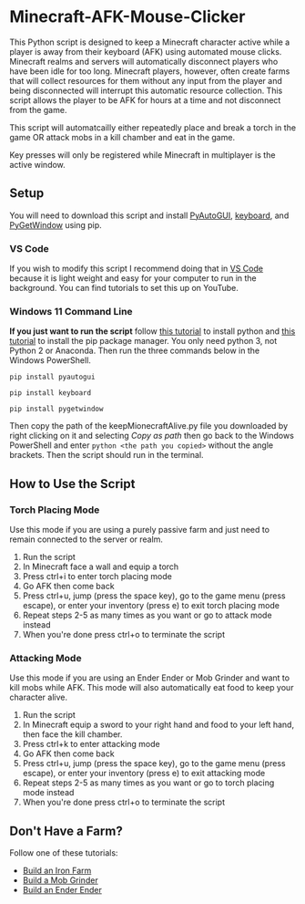# Minecraft-AFK-Mouse-Clicker

This Python script is designed to keep a Minecraft character active while a player is away from their keyboard (AFK) using automated mouse clicks. Minecraft realms and servers will automatically disconnect players who have been idle for too long. Minecraft players, however, often create farms that will collect resources for them without any input from the player and being disconnected will interrupt this automatic resource collection. This script allows the player to be AFK for hours at a time and not disconnect from the game.

This script will automatcailly either repeatedly place and break a torch in the game OR attack mobs in a kill chamber and eat in the game.

Key presses will only be registered while Minecraft in multiplayer is the active window.

## Setup

You will need to download this script and install [PyAutoGUI](https://pypi.org/project/PyAutoGUI/), [keyboard](https://pypi.org/project/keyboard/), and [PyGetWindow](https://pypi.org/project/PyGetWindow/) using pip.

### VS Code

If you wish to modify this script I recommend doing that in [VS Code](https://code.visualstudio.com/) because it is light weight and easy for your computer to run in the background. You can find tutorials to set this up on YouTube.

### Windows 11 Command Line

**If you just want to run the script** follow [this tutorial](https://www.dataquest.io/blog/installing-python-on-windows/) to install python and [this tutorial](https://www.dataquest.io/blog/install-pip-windows/) to install the pip package manager. You only need python 3, not Python 2 or Anaconda. Then run the three commands below in the Windows PowerShell.

`pip install pyautogui`

`pip install keyboard` 

`pip install pygetwindow`

Then copy the path of the keepMionecraftAlive.py file you downloaded by right clicking on it and selecting *Copy as path* then go back to the Windows PowerShell and enter `python <the path you copied>` without the angle brackets. Then the script should run in the terminal.

## How to Use the Script

### Torch Placing Mode

Use this mode if you are using a purely passive farm and just need to remain connected to the server or realm.

1. Run the script
2. In Minecraft face a wall and equip a torch
3. Press ctrl+i to enter torch placing mode
4. Go AFK then come back
5. Press ctrl+u, jump (press the space key), go to the game menu (press escape), or enter your inventory (press e) to exit torch placing mode
6. Repeat steps 2-5 as many times as you want or go to attack mode instead
7. When you're done press ctrl+o to terminate the script

### Attacking Mode

Use this mode if you are using an Ender Ender or Mob Grinder and want to kill mobs while AFK. This mode will also automatically eat food to keep your character alive.

1. Run the script
2. In Minecraft equip a sword to your right hand and food to your left hand, then face the kill chamber.
3. Press ctrl+k to enter attacking mode
4. Go AFK then come back
5. Press ctrl+u, jump (press the space key), go to the game menu (press escape), or enter your inventory (press e) to exit attacking mode
6. Repeat steps 2-5 as many times as you want or go to torch placing mode instead
7. When you're done press ctrl+o to terminate the script

## Don't Have a Farm?

Follow one of these tutorials:
- [Build an Iron Farm](https://www.youtube.com/watch?v=xDJtXznj8Fg)
- [Build a Mob Grinder](https://www.youtube.com/watch?v=USL0h4-nul4)
- [Build an Ender Ender](https://www.youtube.com/watch?v=nh8voJScSbw)

